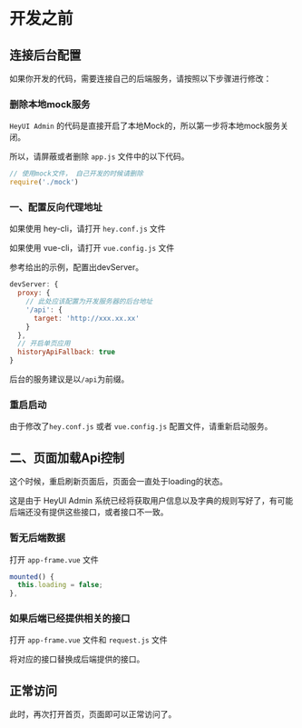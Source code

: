 # 开发之前

## 连接后台配置

如果你开发的代码，需要连接自己的后端服务，请按照以下步骤进行修改：

### 删除本地mock服务

`HeyUI Admin` 的代码是直接开启了本地Mock的，所以第一步将本地mock服务关闭。

所以，请屏蔽或者删除 `app.js` 文件中的以下代码。

``` javascript
// 使用mock文件， 自己开发的时候请删除
require('./mock')
```
### 一、配置反向代理地址

如果使用 hey-cli，请打开 `hey.conf.js` 文件

如果使用 vue-cli，请打开 `vue.config.js` 文件

参考给出的示例，配置出devServer。

``` javascript
devServer: {
  proxy: {
    // 此处应该配置为开发服务器的后台地址
    '/api': {
      target: 'http://xxx.xx.xx'
    }
  },
  // 开启单页应用
  historyApiFallback: true
}

```
后台的服务建议是以`/api`为前缀。

### 重启启动

由于修改了`hey.conf.js` 或者 `vue.config.js` 配置文件，请重新启动服务。

## 二、页面加载Api控制

这个时候，重启刷新页面后，页面会一直处于loading的状态。

这是由于 HeyUI Admin 系统已经将获取用户信息以及字典的规则写好了，有可能后端还没有提供这些接口，或者接口不一致。

### 暂无后端数据

打开  `app-frame.vue` 文件

``` javascript
mounted() {
  this.loading = false;
},
```

### 如果后端已经提供相关的接口

打开  `app-frame.vue` 文件和 `request.js` 文件

将对应的接口替换成后端提供的接口。

## 正常访问

此时，再次打开首页，页面即可以正常访问了。


